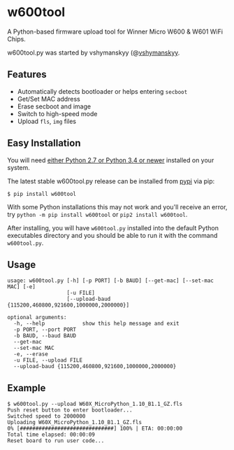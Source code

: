 # w600tool
A Python-based firmware upload tool for Winner Micro W600 & W601 WiFi Chips.

w600tool.py was started by vshymanskyy (@[vshymanskyy](https://github.com/vshymanskyy/).

## Features
- Automatically detects bootloader or helps entering `secboot`
- Get/Set MAC address
- Erase secboot and image
- Switch to high-speed mode
- Upload `fls`, `img` files


## Easy Installation

You will need [either Python 2.7 or Python 3.4 or newer](https://www.python.org/downloads/) installed on your system.

The latest stable w600tool.py release can be installed from [pypi](http://pypi.python.org/pypi/w600tool) via pip:

```
$ pip install w600tool
```

With some Python installations this may not work and you'll receive an error, try `python -m pip install w600tool` or `pip2 install w600tool`.

After installing, you will have `w600tool.py` installed into the default Python executables directory and you should be able to run it with the command `w600tool.py`.


## Usage
```log
usage: w600tool.py [-h] [-p PORT] [-b BAUD] [--get-mac] [--set-mac MAC] [-e]
                   [-u FILE]
                   [--upload-baud {115200,460800,921600,1000000,2000000}]

optional arguments:
  -h, --help            show this help message and exit
  -p PORT, --port PORT
  -b BAUD, --baud BAUD
  --get-mac
  --set-mac MAC
  -e, --erase
  -u FILE, --upload FILE
  --upload-baud {115200,460800,921600,1000000,2000000}
```

## Example
```log
$ w600tool.py --upload W60X_MicroPython_1.10_B1.1_GZ.fls
Push reset button to enter bootloader...
Switched speed to 2000000
Uploading W60X_MicroPython_1.10_B1.1_GZ.fls
0% [##############################] 100% | ETA: 00:00:00
Total time elapsed: 00:00:09
Reset board to run user code...
```
